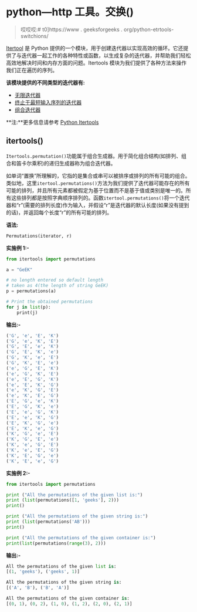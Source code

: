# python—http 工具。交换()

> 哎哎哎:# t0]https://www . geeksforgeeks . org/python-etrtools-switchions/

[Itertool](https://www.geeksforgeeks.org/python-itertools/) 是 Python 提供的一个模块，用于创建迭代器以实现高效的循环。它还提供了与迭代器一起工作的各种特性或函数，以生成复杂的迭代器，并帮助我们轻松高效地解决时间和内存方面的问题。Itertools 模块为我们提供了各种方法来操作我们正在遍历的序列。

**该模块提供的不同类型的迭代器有:**

*   [无限迭代器](https://www.geeksforgeeks.org/python-itertools/#infinite)
*   [终止于最短输入序列的迭代器](https://www.geeksforgeeks.org/python-itertools/#terminate)
*   [组合迭代器](https://www.geeksforgeeks.org/python-itertools/#combine)

**注:**更多信息请参考 [Python Itertools](https://www.geeksforgeeks.org/python-itertools/)

## itertools()

`Itertools.permutation()`功能属于组合生成器。用于简化组合结构(如排列、组合和笛卡尔乘积)的递归生成器称为组合迭代器。

如单词“置换”所理解的，它指的是集合或串可以被排序或排列的所有可能的组合。类似地，这里`itertool.permutations()`方法为我们提供了迭代器可能存在的所有可能的排列，并且所有元素都被假定为基于位置而不是基于值或类别是唯一的。所有这些排列都是按照字典顺序排列的。函数`itertool.permutations()`将一个迭代器和“r”(需要的排列长度)作为输入，并假设“r”是迭代器的默认长度(如果没有提到的话)，并返回每个长度“r”的所有可能的排列。

**语法:**

```py
Permutations(iterator, r)

```

**实施例 1:-**

```py
from itertools import permutations 

a = "GeEK"

# no length entered so default length
# taken as 4(the length of string GeEK)
p = permutations(a) 

# Print the obtained permutations 
for j in list(p): 
    print(j) 
```

**输出:-**

```py
('G', 'e', 'E', 'K')
('G', 'e', 'K', 'E')
('G', 'E', 'e', 'K')
('G', 'E', 'K', 'e')
('G', 'K', 'e', 'E')
('G', 'K', 'E', 'e')
('e', 'G', 'E', 'K')
('e', 'G', 'K', 'E')
('e', 'E', 'G', 'K')
('e', 'E', 'K', 'G')
('e', 'K', 'G', 'E')
('e', 'K', 'E', 'G')
('E', 'G', 'e', 'K')
('E', 'G', 'K', 'e')
('E', 'e', 'G', 'K')
('E', 'e', 'K', 'G')
('E', 'K', 'G', 'e')
('E', 'K', 'e', 'G')
('K', 'G', 'e', 'E')
('K', 'G', 'E', 'e')
('K', 'e', 'G', 'E')
('K', 'e', 'E', 'G')
('K', 'E', 'G', 'e')
('K', 'E', 'e', 'G')

```

**实施例 2:-**

```py
from itertools import permutations  

print ("All the permutations of the given list is:")   
print (list(permutations([1, 'geeks'], 2)))  
print()  

print ("All the permutations of the given string is:")   
print (list(permutations('AB')))  
print()  

print ("All the permutations of the given container is:")   
print(list(permutations(range(3), 2)))  
```

**输出:-**

```py
All the permutations of the given list is:
[(1, 'geeks'), ('geeks', 1)]

All the permutations of the given string is:
[('A', 'B'), ('B', 'A')]

All the permutations of the given container is:
[(0, 1), (0, 2), (1, 0), (1, 2), (2, 0), (2, 1)]

```